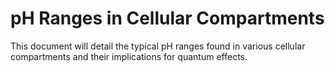 # pH Ranges in Cellular Compartments

This document will detail the typical pH ranges found in various cellular compartments and their implications for quantum effects.

